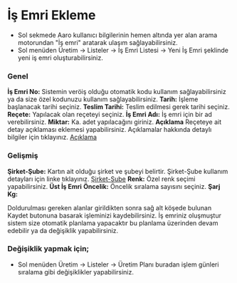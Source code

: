 
# İş Emri Ekleme

- Sol sekmede Aaro kullanıcı bilgilerinin hemen altında yer alan arama motorundan "İş emri" aratarak ulaşım sağlayabilirsiniz.
- Sol menüden Üretim -> Listeler -> İş Emri Listesi -> Yeni İş Emri şeklinde yeni iş emri oluşturabilirsiniz. 

### Genel

**İş Emri No:** Sistemin veröiş olduğu otomatik kodu kullanım sağlayabilirsiniz ya da size özel kodunuzu kullanım sağlayabilirsiniz.
**Tarih:** İşleme başlanacak tarihi seçiniz.
**Teslim Tarihi:** Teslim edilmesi gerek tarihi seçiniz.
**Reçete:** Yapılacak olan reçeteyi seçiniz.
**İş Emri Adı:** İş emri için bir ad verebilirsiniz.
**Miktar:** Ka. adet yapılacağını giriniz.
**Açıklama** Reçeteye ait detay açıklaması eklemesi yapabilirsiniz. Açıklamalar hakkında detaylı bilgiler için tıklayınız. [Açıklama](../TemelOzellikler/Aciklama.md)

### Gelişmiş

**Şirket-Şube:** Kartın ait olduğu şirket ve şubeyi belirtir. Şirket-Şube kullanım detayları için linke tıklayınız. [Şirket-Şube](../TemelOzellikler/SirketSubeKart.md)
**Renk:** Özel renk seçimi yapabilirsiniz.
**Üst İş Emri** 
**Öncelik:** Öncelik sıralama sayısını seçiniz.
**Şarj Kg:**

Doldurulması gereken alanlar girildikten sonra sağ alt köşede bulunan Kaydet butonuna basarak işleminizi kaydebilirsiniz.
İş emriniz oluşmuştur sistem size otomatik planlama yapacaktır bu planlama üzerinden devam edebilir ya da değişiklik yapabilirsiniz.

### Değişiklik yapmak için;

- Sol menüden Üretim -> Listeler -> Üretim Planı buradan işlem günleri sıralama gibi değişiklikler yapabilirsiniz.